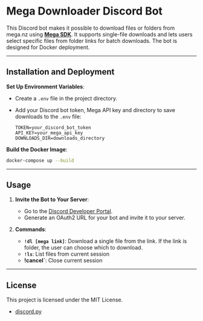 # Mega Downloader Discord Bot

This Discord bot makes it possible to download files or folders from mega.nz using [**Mega SDK**](https://github.com/meganz/sdk). It supports single-file downloads and lets users select specific files from folder links for batch downloads. The bot is designed for Docker deployment.

---

## Installation and Deployment

**Set Up Environment Variables**:
   - Create a `.env` file in the project directory.
   - Add your Discord bot token, Mega API key and directory to save downloads to the `.env` file:

     ```
     TOKEN=your_discord_bot_token
     API_KEY=your_mega_api_key
     DOWNLOADS_DIR=downloads_directory
     ```

**Build the Docker Image**:
   ```bash
   docker-compose up --build
   ```
---

## Usage

1. **Invite the Bot to Your Server**:
   - Go to the [Discord Developer Portal](https://discord.com/developers/applications).
   - Generate an OAuth2 URL for your bot and invite it to your server.

2. **Commands**:
   - **`!dl [mega link]`**: Download a single file from the link. If the link is folder, the user can choose which to download.
   - **`!ls`**: List files from current session
   - **!cancel`**: Close current session

---

## License

This project is licensed under the MIT License. 
- [discord.py](https://discordpy.readthedocs.io/)
